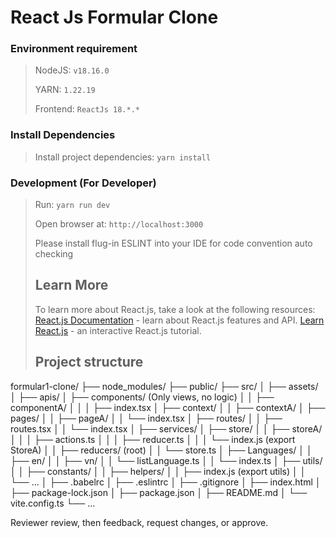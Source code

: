# React Js Formular Clone

### Environment requirement
>
> NodeJS: `v18.16.0`
>
> YARN: `1.22.19`
>
>Frontend: `ReactJs 18.*.*`

### Install Dependencies
> Install project dependencies: `yarn install`

### Development (For Developer)
> Run: `yarn run dev`
>
> Open browser at: `http://localhost:3000`
> 
>
> Please install flug-in ESLINT into your IDE for code convention auto checking
>
> ## Learn More
> 
> To learn more about React.js, take a look at the following resources:
> [React.js Documentation](https://legacy.reactjs.org/) - learn about React.js features and API.
> [Learn React.js](https://legacy.reactjs.org/docs/getting-started.html) - an interactive React.js tutorial.
>
> ## Project structure
formular1-clone/
├── node_modules/
├── public/
├── src/
│   ├── assets/
│   ├── apis/
│   ├── components/ (Only views, no logic)
│   │   ├── componentA/
│   │   │   ├── index.tsx
│   ├── context/
│   │   ├── contextA/
│   ├── pages/
│   │   ├── pageA/
│   │   └── index.tsx
│   ├── routes/
│   │   ├── routes.tsx
│   │   └── index.tsx
│   ├── services/
│   ├── store/
│   │   ├── storeA/
│   │   │   ├── actions.ts
│   │   │   ├── reducer.ts
│   │   │   └── index.js (export StoreA)
│   │   ├── reducers/ (root)
│   │   └── store.ts
│   ├── Languages/
│   │   ├── en/
│   │   ├── vn/
│   │   └── listLanguage.ts
│   │   └── index.ts
│   ├── utils/
│   │   ├── constants/
│   │   ├── helpers/
│   │   ├── index.js (export utils)
│   │   └── ...
│   ├── .babelrc
│   ├── .eslintrc
│   ├── .gitignore
│   ├── index.html
│   ├── package-lock.json
│   ├── package.json
│   ├── README.md
│   └── vite.config.ts
└── ...


Reviewer review, then feedback, request changes, or approve. 

